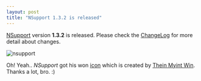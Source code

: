 ```yaml
---
layout: post
title: "NSupport 1.3.2 is released"
---
```


[NSupport][] version **1.3.2** is released. Please check the [ChangeLog][] for more detail about changes.

![nsupport](http://i.imgur.com/wEB6T.png)

Oh! Yeah.. *NSupport* got his won [icon][] which is created by [Thein Myint Win][twm]. Thanks a lot, bro. :)

[NSupport]:http://www.nuget.org/packages/NSupport
[ChangeLog]:https://github.com/jittuu/NSupport/blob/master/ChangeLog.md
[icon]:http://i.imgur.com/I31KT.png
[twm]:http://www.facebook.com/win.tmwin
